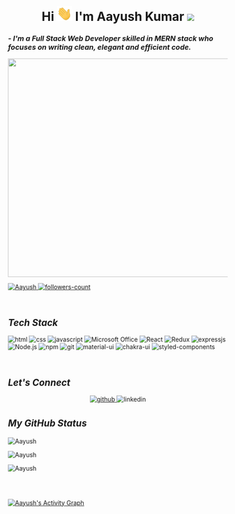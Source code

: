 <!----------------------------------- Heading Section ------------------------------------>
<h1 align="center">
    Hi
    <img src="https://raw.githubusercontent.com/ABSphreak/ABSphreak/master/gifs/Hi.gif" width="35">
    I'm Aayush Kumar
    <img src="https://camo.githubusercontent.com/d3359cb00ab0b5ed8f2e1fe3fceb4fbaf3b614340f8c0db99c17b9f50b351770/68747470733a2f2f656d6f6a69732e736c61636b6d6f6a69732e636f6d2f656d6f6a69732f696d616765732f313533313834393433302f343234362f626c6f622d73756e676c61737365732e6769663f31353331383439343330" width="35">
</h1>




<!----------------------------------- About Section ------------------------------------>

<h3>
    <i>- I'm a Full Stack Web Developer skilled in MERN stack who focuses on writing clean, elegant and efficient code.</i>
</h3>

<img src="https://i.pinimg.com/originals/27/b7/71/27b7711430a9afb1d4826a2b5c33e262.gif" height="500px"  width="900px" align="center" >

<br>




<!----------------------------------- Profile View Section ------------------------------------>

<p align="left">
    <a href="https://github.com/Aayush983">
        <img src="https://komarev.com/ghpvc/?username=hemant069&label=Profile%20views&color=0e75b6&style=flat" alt="Aayush" />
    </a>
    <a href="https://github.com/Aayush983?tab=followers">
        <img src="https://img.shields.io/github/followers/hemant069?label=Followers&style=social" alt="followers-count">
    </a>
</p>

<br>



<!----------------------------------- Tech Stack Section ------------------------------------>

<h2><i>Tech Stack</i></h2>

<p>
    <img src="https://img.shields.io/badge/HTML5-E34F26?style=for-the-badge&logo=html5&logoColor=white" alt="html" />
    <img src="https://img.shields.io/badge/CSS3-1572B6?style=for-the-badge&logo=css3&logoColor=white" alt="css" />
    <img src="https://img.shields.io/badge/Bootstrap-563D7C?style=for-the-badge&logo=bootstrap&logoColor=white" alt="javascript" />
    <img src="https://img.shields.io/badge/Tailwind_CSS-38B2AC?style=for-the-badge&logo=tailwind-css&logoColor=white" alt="Microsoft Office" />
    <img src="https://img.shields.io/badge/JavaScript-323330?style=for-the-badge&logo=javascript&logoColor=F7DF1E" alt="React" />
    <img src="https://img.shields.io/badge/Node.js-339933?style=for-the-badge&logo=nodedotjs&logoColor=white" alt="Redux" />
    <img src="https://img.shields.io/badge/Express.js-000000?style=for-the-badge&logo=express&logoColor=white" alt="expressjs" />
    <img src="https://img.shields.io/badge/MongoDB-4EA94B?style=for-the-badge&logo=mongodb&logoColor=white" alt="Node.js" />
    <img src="https://img.shields.io/badge/npm-CB3837?style=for-the-badge&logo=npm&logoColor=white" alt="npm" />
    <img src="https://img.shields.io/badge/Git-f44d27?style=for-the-badge&logo=git&logoColor=white" alt="git" />
    <img src="https://img.shields.io/badge/Material%20UI-007FFF?style=for-the-badge&logo=mui&logoColor=white" alt="material-ui" />
    <img src="https://img.shields.io/badge/Chakra%20UI-3bc7bd?style=for-the-badge&logo=chakraui&logoColor=white" alt="chakra-ui" />
    <img src="https://img.shields.io/badge/styled--components-DB7093?style=for-the-badge&logo=styled-components&logoColor=white" alt="styled-components" />
</p>
<br>



<!----------------------------------- Project Section ------------------------------------>





<!----------------------------------- Social Media Links Section ------------------------------------>

<h2><i>Let's Connect</i></h2>


<div align="center">
<a href="https://github.com/Aayush983" target="_blank">
<img src=https://img.shields.io/badge/github-%2324292e.svg?&style=for-the-badge&logo=github&logoColor=white alt=github style="margin-bottom: 5px;" />
</a>
<a href"https://www.linkedin.com/in/aayush-kumar-2bb637218/" target="_blank">
<img src=https://img.shields.io/badge/linkedin-%231E77B5.svg?&style=for-the-badge&logo=linkedin&logoColor=white alt=linkedin style="margin-bottom: 5px;" />
</a>




</div> 



<!----------------------------------- GitHub Status Section ------------------------------------>

<h2><i>My GitHub Status</i></h2>

<p>
    <img align="center" src="https://github-readme-stats.vercel.app/api?username=Aayush983&show_icons=true&include_all_commits=true&count_private=true&hide=issues,contribs&border_radius=0&locale=en&theme=dark" alt="Aayush" height="139" />


</p>

<p><img  height="139" src="https://github-readme-stats.vercel.app/api/top-langs?username=Aayush983&show_icons=true&locale=en&layout=compact" alt="Aayush" /></p> 

<p><img height="139" src="https://github-readme-streak-stats.herokuapp.com/?user=Aayush983&" alt="Aayush" /></p> <br>

<br>


<a href="https://github.com/Aayush983/github-readme-activity-graph"><img alt="Aayush's Activity Graph" src="https://activity-graph.herokuapp.com/graph?username=Aayush983&bg_color=0D1117&color=5BCDEC&line=5BCDEC&point=FFFFFF&hide_border=true" /></a>

<br>


